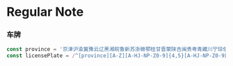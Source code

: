 # Regular Note

### 车牌
```js
const province = '京津沪渝冀豫云辽黑湘皖鲁新苏浙赣鄂桂甘晋蒙陕吉闽贵粤青藏川宁琼使领'
const licensePlate = /^[province][A-Z][A-HJ-NP-Z0-9]{4,5}[A-HJ-NP-Z0-9挂学警港澳]{0,1}$/
```